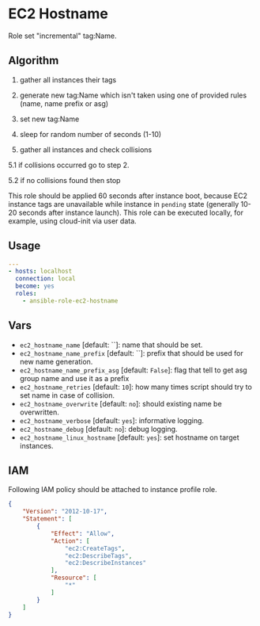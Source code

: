 # EC2 Hostname

Role set "incremental" tag:Name.


## Algorithm

1. gather all instances their tags

2. generate new tag:Name which isn't taken using one of provided rules (name, name prefix or asg)

3. set new tag:Name

4. sleep for random number of seconds (1-10)

5. gather all instances and check collisions

5.1 if collisions occurred go to step 2.

5.2 if no collisions found then stop

This role should be applied 60 seconds after instance boot, because EC2 instance tags are unavailable while instance in `pending` state (generally 10-20 seconds after instance launch). This role can be executed locally, for example, using cloud-init via user data.

## Usage

```yaml
---
- hosts: localhost
  connection: local
  become: yes
  roles:
    - ansible-role-ec2-hostname
```

## Vars

* `ec2_hostname_name` [default: ``]: name that should be set.
* `ec2_hostname_name_prefix` [default: ``]: prefix that should be used for new name generation.
* `ec2_hostname_name_prefix_asg` [default: `False`]: flag that tell to get asg group name and use it as a prefix
* `ec2_hostname_retries` [default: `10`]: how many times script should try to set name in case of collision.
* `ec2_hostname_overwrite` [default: `no`]: should existing name be overwritten.
* `ec2_hostname_verbose` [default: `yes`]: informative logging.
* `ec2_hostname_debug` [default: `no`]: debug logging.
* `ec2_hostname_linux_hostname` [default: `yes`]: set hostname on target instances.


## IAM

Following IAM policy should be attached to instance profile role.

```json
{
    "Version": "2012-10-17",
    "Statement": [
        {
            "Effect": "Allow",
            "Action": [
                "ec2:CreateTags",
                "ec2:DescribeTags",
                "ec2:DescribeInstances"
            ],
            "Resource": [
                "*"
            ]
        }
    ]
}
```
